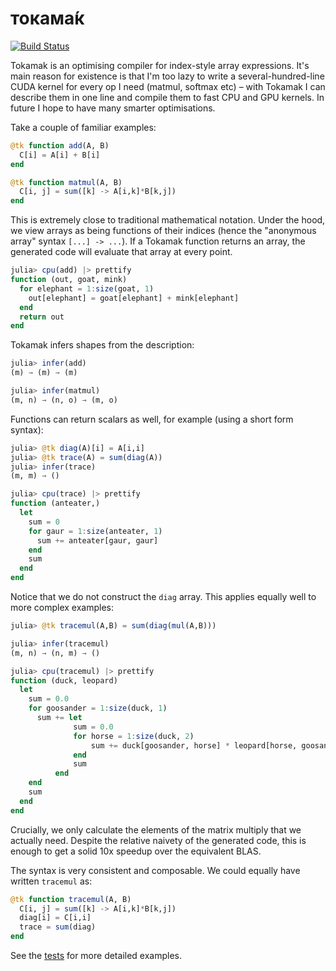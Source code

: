 # токама́к

[![Build Status](https://travis-ci.org/MikeInnes/Tokamak.jl.svg?branch=master)](https://travis-ci.org/MikeInnes/Tokamak.jl)

Tokamak is an optimising compiler for index-style array expressions. It's main reason for existence is that I'm too lazy to write a several-hundred-line CUDA kernel for every op I need (matmul, softmax etc) – with Tokamak I can describe them in one line and compile them to fast CPU and GPU kernels. In future I hope to have many smarter optimisations.

Take a couple of familiar examples:

```julia
@tk function add(A, B)
  C[i] = A[i] + B[i]
end

@tk function matmul(A, B)
  C[i, j] = sum([k] -> A[i,k]*B[k,j])
end
```

This is extremely close to traditional mathematical notation. Under the hood, we view arrays as being functions of their indices (hence the "anonymous array" syntax `[...] -> ...`). If a Tokamak function returns an array, the generated code will evaluate that array at every point.

```julia
julia> cpu(add) |> prettify
function (out, goat, mink)
  for elephant = 1:size(goat, 1)
    out[elephant] = goat[elephant] + mink[elephant]
  end
  return out
end
```

Tokamak infers shapes from the description:

```julia
julia> infer(add)
(m) → (m) → (m)

julia> infer(matmul)
(m, n) → (n, o) → (m, o)
```

Functions can return scalars as well, for example (using a short form syntax):

```julia
julia> @tk diag(A)[i] = A[i,i]
julia> @tk trace(A) = sum(diag(A))
julia> infer(trace)
(m, m) → ()

julia> cpu(trace) |> prettify
function (anteater,)
  let
    sum = 0
    for gaur = 1:size(anteater, 1)
      sum += anteater[gaur, gaur]
    end
    sum
  end
end
```

Notice that we do not construct the `diag` array. This applies equally well to more complex examples:

```julia
julia> @tk tracemul(A,B) = sum(diag(mul(A,B)))

julia> infer(tracemul)
(m, n) → (n, m) → ()

julia> cpu(tracemul) |> prettify
function (duck, leopard)
  let
    sum = 0.0
    for goosander = 1:size(duck, 1)
      sum += let
              sum = 0.0
              for horse = 1:size(duck, 2)
                  sum += duck[goosander, horse] * leopard[horse, goosander]
              end
              sum
          end
    end
    sum
  end
end
```

Crucially, we only calculate the elements of the matrix multiply that we actually need. Despite the relative naivety of the generated code, this is enough to get a solid 10x speedup over the equivalent BLAS.

The syntax is very consistent and composable. We could equally have written `tracemul` as:

```julia
@tk function tracemul(A, B)
  C[i, j] = sum([k] -> A[i,k]*B[k,j])
  diag[i] = C[i,i]
  trace = sum(diag)
end
```

See the [tests](/test/tokamak.jl) for more detailed examples.
